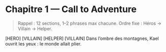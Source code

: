 # Chapitre 1 — Call to Adventure

> Rappel : 12 sections, 1–2 phrases max chacune. Ordre fixe : Héros → Villain → Helper.

[HERO]
[VILLAIN]
[HELPER]
[VILLAIN] Dans l’ombre des montagnes, Kael ouvrit les yeux : le monde allait plier.
